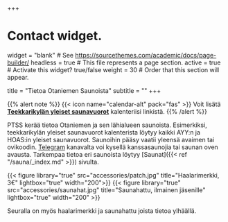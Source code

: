 +++
# Contact widget.
widget = "blank"  # See https://sourcethemes.com/academic/docs/page-builder/
headless = true  # This file represents a page section.
active = true  # Activate this widget? true/false
weight = 30  # Order that this section will appear.

title = "Tietoa Otaniemen Saunoista"
subtitle = ""
+++

{{% alert note %}}
{{< icon name="calendar-alt" pack="fas" >}} Voit lisätä [**Teekkarikylän yleiset saunavuorot**](https://calendar.google.com/calendar/embed?src=jpv0nr25o8389bl3mao4q3hb9s%40group.calendar.google.com) kalenteriisi linkistä.
{{% /alert %}}

PTSS kerää tietoa Otaniemen ja sen lähialueen saunoista. Esimerkiksi, teekkarikylän yleiset saunavuorot kalenterista löytyy kaikki AYY:n ja HOAS:in yleiset saunavuorot. Saunoihin pääsy vaatii yleensä avaimen tai ovikoodin. [Telegram](https://t.me/PTSSry) kanavalta voi kysellä kanssasaunojia tai saunan oven avausta. Tarkempaa tietoa eri saunoista löytyy [Saunat]({{< ref "/sauna/_index.md" >}}) sivulta.

<div class="col-12 col-lg-8">
<div class="row text-center">
{{< figure library="true" src="accessories/patch.jpg" title="Haalarimerkki, 3€" lightbox="true" width="200">}}
{{< figure library="true" src="accessories/saunahat.jpg" title="Saunahattu, ilmainen jäsenille" lightbox="true" width="200" >}}
</div>
</div>

Seuralla on myös haalarimerkki ja saunahattu joista tietoa ylhäällä.
